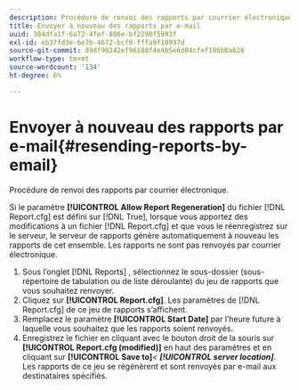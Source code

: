 ```yaml
---
description: Procédure de renvoi des rapports par courrier électronique.
title: Envoyer à nouveau des rapports par e-mail
uuid: 384dfa1f-6a72-4fef-886e-bf2290f5993f
exl-id: eb37fd3e-6e7b-4672-bcf0-fffa9f10997d
source-git-commit: d9df90242ef96188f4e4b5e6d04cfef196b0a628
workflow-type: tm+mt
source-wordcount: '134'
ht-degree: 6%

---
```


# Envoyer à nouveau des rapports par e-mail{#resending-reports-by-email}

Procédure de renvoi des rapports par courrier électronique.

Si le paramètre **[!UICONTROL Allow Report Regeneration]** du fichier [!DNL Report.cfg] est défini sur [!DNL True], lorsque vous apportez des modifications à un fichier [!DNL Report.cfg] et que vous le réenregistrez sur le serveur, le serveur de rapports génère automatiquement à nouveau les rapports de cet ensemble. Les rapports ne sont pas renvoyés par courrier électronique.

1. Sous l’onglet [!DNL Reports] , sélectionnez le sous-dossier (sous-répertoire de tabulation ou de liste déroulante) du jeu de rapports que vous souhaitez renvoyer.
1. Cliquez sur **[!UICONTROL Report.cfg]**. Les paramètres de [!DNL Report.cfg] de ce jeu de rapports s’affichent.
1. Remplacez le paramètre **[!UICONTROL Start Date]** par l’heure future à laquelle vous souhaitez que les rapports soient renvoyés.
1. Enregistrez le fichier en cliquant avec le bouton droit de la souris sur **[!UICONTROL Report.cfg (modified)]** en haut des paramètres et en cliquant sur **[!UICONTROL Save to]***&lt; **[!UICONTROL server location]***.
Les rapports de ce jeu se régénèrent et sont renvoyés par e-mail aux destinataires spécifiés.
